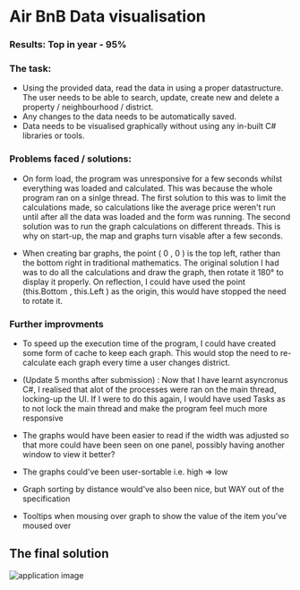 
# Air BnB Data visualisation

### Results: Top in year - 95%
### The task:
 - Using the provided data, read the data in using a proper datastructure. 
The user needs to be able to search, update, create new and delete a property / neighbourhood / district.
 - Any changes to the data needs to be automatically saved.
 - Data needs to be visualised graphically without using any in-built C# libraries or tools.

### Problems faced / solutions:
 - On form load, the program was unresponsive for a few seconds whilst everything was loaded and calculated. This was because the whole program ran on a sinlge thread. The first solution to this was to limit the calculations made, so calculations like the average price weren't run until after all the data was loaded and the form was running. The second solution was to run the graph calculations on different threads. This is why on start-up, the map and graphs turn visable after a few seconds.
 
 - When creating bar graphs, the point ( 0 , 0 ) is the top left, rather than the bottom right in traditional mathematics. The original solution I had was to do all the calculations and draw the graph, then rotate it 180° to display it properly. On reflection, I could have used the point (this.Bottom , this.Left ) as the origin, this would have stopped the need to rotate it.

### Further improvments
- To speed up the execution time of the program, I could have created some form of cache to keep each graph. This would stop the need to re-calculate each graph every time a user changes district. 

- (Update 5 months after submission) : Now that I have learnt asyncronus C#, I realised that alot of the processes were ran on the main thread, locking-up the UI. If I were to do this again, I would have used Tasks as to not lock the main thread and make the program feel much more responsive

- The graphs would have been easier to read if the width was adjusted so that more could have been seen on one panel, possibly having another window to view it better?

- The graphs could've been user-sortable i.e. high => low 

- Graph sorting by distance would've also been nice, but WAY out of the specification

- Tooltips when mousing over graph to show the value of the item you've moused over

 ## The final solution
 
 ![application image](https://i.imgur.com/uuvDW4e.jpg)
 
